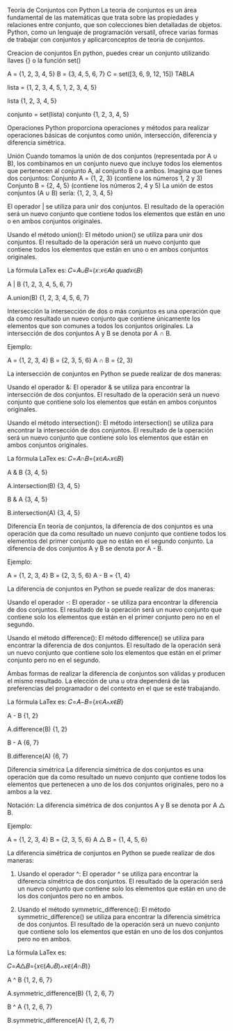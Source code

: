 Teoria de Conjuntos con Python
La teoria de conjuntos es un área fundamental de las matemáticas que trata sobre las propiedades y relaciones entre conjunto, que son colecciones bien detalladas de objetos. Python, como un lenguaje de programación versatíl, ofrece varias formas de trabajar con conjuntos y aplicarconceptos de teoria de conjuntos.

Creacion de conjuntos
En python, puedes crear un conjunto utilizando llaves {} o la función set()

A = {1, 2, 3, 4, 5}
B = {3, 4, 5, 6, 7}
C = set([3, 6, 9, 12, 15])
TABLA

lista = {1, 2, 3, 4, 5, 1, 2, 3, 4, 5}

lista
{1, 2, 3, 4, 5}

conjunto = set(lista)
conjunto
{1, 2, 3, 4, 5}

Operaciones
Python proporciona operaciones y métodos para realizar operaciones básicas de conjuntos como unión, intersección, diferencia y diferencia simétrica.

Unión
Cuando tomamos la unión de dos conjuntos (representada por A ∪ B), los combinamos en un conjunto nuevo que incluye todos los elementos que pertenecen al conjunto A, al conjunto B o a ambos. Imagina que tienes dos conjuntos: Conjunto A = {1, 2, 3} (contiene los números 1, 2 y 3) Conjunto B = {2, 4, 5} (contiene los números 2, 4 y 5) La unión de estos conjuntos (A ∪ B) sería: {1, 2, 3, 4, 5}

El operador | se utiliza para unir dos conjuntos. El resultado de la operación será un nuevo conjunto que contiene todos los elementos que están en uno o en ambos conjuntos originales.

Usando el método union():
El método union() se utiliza para unir dos conjuntos. El resultado de la operación será un nuevo conjunto que contiene todos los elementos que están en uno o en ambos conjuntos originales.

La fórmula LaTex es:
𝐶=𝐴∪𝐵=(𝑥:𝑥∈𝐴𝑜 𝑞𝑢𝑎𝑑𝑥∈𝐵)

A | B
{1, 2, 3, 4, 5, 6, 7}

A.union(B)
{1, 2, 3, 4, 5, 6, 7}

Intersección
la intersección de dos o más conjuntos es una operación que da como resultado un nuevo conjunto que contiene únicamente los elementos que son comunes a todos los conjuntos originales. La intersección de dos conjuntos A y B se denota por A ∩ B.

Ejemplo:

A = {1, 2, 3, 4} B = {2, 3, 5, 6} A ∩ B = {2, 3}

La intersección de conjuntos en Python se puede realizar de dos maneras:

Usando el operador &:
El operador & se utiliza para encontrar la intersección de dos conjuntos. El resultado de la operación será un nuevo conjunto que contiene solo los elementos que están en ambos conjuntos originales.

Usando el método intersection():
El método intersection() se utiliza para encontrar la intersección de dos conjuntos. El resultado de la operación será un nuevo conjunto que contiene solo los elementos que están en ambos conjuntos originales.

La fórmula LaTex es:
𝐶=𝐴∩𝐵={𝑥∈𝐴∧𝑥∈𝐵}

A & B
{3, 4, 5}

A.intersection(B)
{3, 4, 5}

B & A
{3, 4, 5}

B.intersection(A)
{3, 4, 5}

Diferencia
En teoría de conjuntos, la diferencia de dos conjuntos es una operación que da como resultado un nuevo conjunto que contiene todos los elementos del primer conjunto que no están en el segundo conjunto. La diferencia de dos conjuntos A y B se denota por A - B.

Ejemplo:

A = {1, 2, 3, 4} B = {2, 3, 5, 6} A - B = {1, 4}

La diferencia de conjuntos en Python se puede realizar de dos maneras:

Usando el operador -:
El operador - se utiliza para encontrar la diferencia de dos conjuntos. El resultado de la operación será un nuevo conjunto que contiene solo los elementos que están en el primer conjunto pero no en el segundo.

Usando el método difference():
El método difference() se utiliza para encontrar la diferencia de dos conjuntos. El resultado de la operación será un nuevo conjunto que contiene solo los elementos que están en el primer conjunto pero no en el segundo.

Ambas formas de realizar la diferencia de conjuntos son válidas y producen el mismo resultado. La elección de una u otra dependerá de las preferencias del programador o del contexto en el que se esté trabajando.

La fórmula LaTex es:
𝐶=𝐴−𝐵={𝑥∈𝐴∧𝑥∉𝐵}

A - B
{1, 2}

A.difference(B)
{1, 2}

B - A
{6, 7}

B.difference(A)
{6, 7}

Diferencia simétrica
La diferencia simétrica de dos conjuntos es una operación que da como resultado un nuevo conjunto que contiene todos los elementos que pertenecen a uno de los dos conjuntos originales, pero no a ambos a la vez.

Notación: La diferencia simétrica de dos conjuntos A y B se denota por A △ B.

Ejemplo:

A = {1, 2, 3, 4} B = {2, 3, 5, 6} A △ B = {1, 4, 5, 6}

La diferencia simétrica de conjuntos en Python se puede realizar de dos maneras:

1. Usando el operador ^:
El operador ^ se utiliza para encontrar la diferencia simétrica de dos conjuntos. El resultado de la operación será un nuevo conjunto que contiene solo los elementos que están en uno de los dos conjuntos pero no en ambos.

2. Usando el método symmetric_difference():
El método symmetric_difference() se utiliza para encontrar la diferencia simétrica de dos conjuntos. El resultado de la operación será un nuevo conjunto que contiene solo los elementos que están en uno de los dos conjuntos pero no en ambos.

La fórmula LaTex es:

𝐶=𝐴△𝐵={𝑥∈(𝐴∪𝐵)∧𝑥∉(𝐴∩𝐵)}

A ^ B
{1, 2, 6, 7}

A.symmetric_difference(B)
{1, 2, 6, 7}

B ^ A
{1, 2, 6, 7}

B.symmetric_difference(A)
{1, 2, 6, 7}
